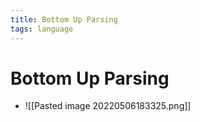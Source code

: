 ```yaml
---
title: Bottom Up Parsing
tags: language
---
```


# Bottom Up Parsing
- ![[Pasted image 20220506183325.png]]






